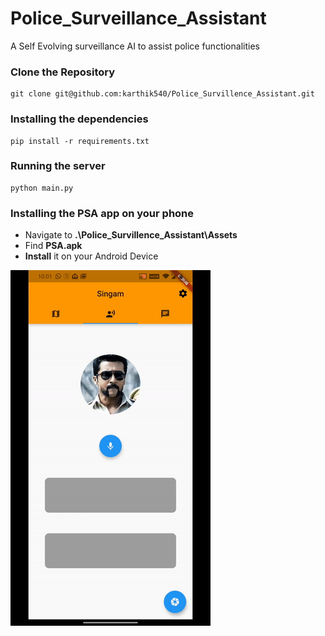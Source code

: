 # Police_Surveillance_Assistant
A Self Evolving surveillance AI to assist police functionalities

### Clone the Repository
```
git clone git@github.com:karthik540/Police_Survillence_Assistant.git
```

### Installing the dependencies
```
pip install -r requirements.txt
```

### Running the server
```
python main.py
```

### Installing the PSA app on your phone
- Navigate to **.\Police_Survillence_Assistant\Assets**
- Find **PSA.apk**
- **Install** it on your Android Device

![](appGif.gif)
